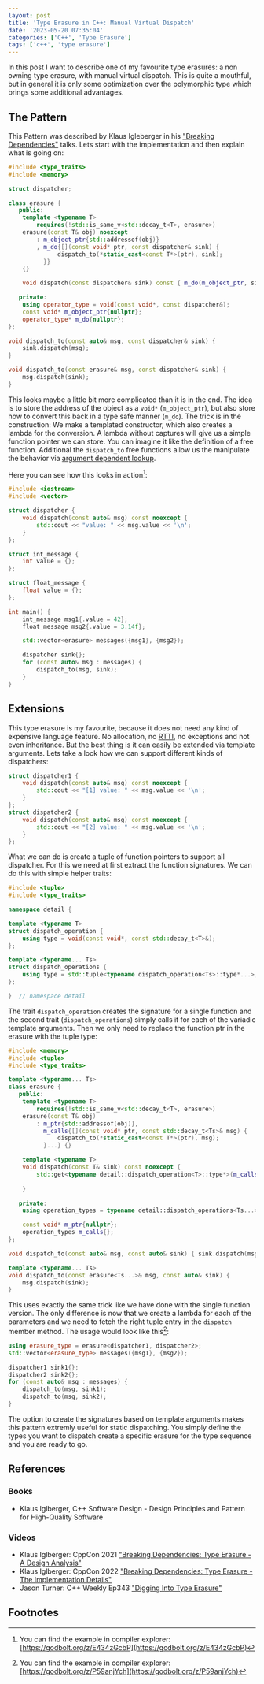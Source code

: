 ```yaml
---
layout: post
title: 'Type Erasure in C++: Manual Virtual Dispatch'
date: '2023-05-20 07:35:04'
categories: ['C++', 'Type Erasure']
tags: ['c++', 'type erasure']
---
```


In this post I want to describe one of my favourite type erasures: a non owning 
type erasure, with manual virtual dispatch. This is quite a mouthful, but in 
general it is only some optimization over the polymorphic type which brings 
some additional advantages.

## The Pattern

This Pattern was described by Klaus Igleberger in his ["Breaking Dependencies"][2] 
talks. Lets start with the implementation and then explain what is going on:

```cpp
#include <type_traits>
#include <memory>

struct dispatcher;

class erasure {
   public:
    template <typename T>
        requires(!std::is_same_v<std::decay_t<T>, erasure>)
    erasure(const T& obj) noexcept
        : m_object_ptr{std::addressof(obj)}
        , m_do{[](const void* ptr, const dispatcher& sink) {
              dispatch_to(*static_cast<const T*>(ptr), sink); 
          }} 
    {}

    void dispatch(const dispatcher& sink) const { m_do(m_object_ptr, sink); }

   private:
    using operator_type = void(const void*, const dispatcher&);
    const void* m_object_ptr{nullptr};
    operator_type* m_do{nullptr};
};

void dispatch_to(const auto& msg, const dispatcher& sink) {
    sink.dispatch(msg);
}

void dispatch_to(const erasure& msg, const dispatcher& sink) {
    msg.dispatch(sink);
}
```

This looks maybe a little bit more complicated than it is in the end. The idea 
is to store the address of the object as a `void*` (`m_object_ptr`), but also 
store how to convert this back in a type safe manner (`m_do`). The trick is in 
the construction: We make a templated constructor, which also creates a lambda 
for the conversion. A lambda without captures will give us a simple function 
pointer we can store. You can imagine it like the definition of a free function.
Additional the `dispatch_to` free functions allow us the manipulate the behavior 
via [argument dependent lookup][1]. 

Here you can see how this looks in action[^1]:

```cpp
#include <iostream>
#include <vector>

struct dispatcher {
    void dispatch(const auto& msg) const noexcept {
        std::cout << "value: " << msg.value << '\n';
    }
};

struct int_message {
    int value = {};
};

struct float_message {
    float value = {};
};

int main() {
    int_message msg1{.value = 42};
    float_message msg2{.value = 3.14f};

    std::vector<erasure> messages({msg1}, {msg2});

    dispatcher sink{};
    for (const auto& msg : messages) {
        dispatch_to(msg, sink);
    }
}
```

## Extensions

This type erasure is my favourite, because it does not need any kind of 
expensive language feature. No allocation, no [RTTI][3], no exceptions and not 
even inheritance. But the best thing is it can easily be extended via template 
arguments. Lets take a look how we can support different kinds of dispatchers:

```cpp
struct dispatcher1 {
    void dispatch(const auto& msg) const noexcept {
        std::cout << "[1] value: " << msg.value << '\n';
    }
};
struct dispatcher2 {
    void dispatch(const auto& msg) const noexcept {
        std::cout << "[2] value: " << msg.value << '\n';
    }
};
```

What we can do is create a tuple of function pointers to support all dispatcher. 
For this we need at first extract the function signatures. We can do this with 
simple helper traits:

```cpp
#include <tuple>
#include <type_traits>

namespace detail {

template <typename T>
struct dispatch_operation {
    using type = void(const void*, const std::decay_t<T>&);
};

template <typename... Ts>
struct dispatch_operations {
    using type = std::tuple<typename dispatch_operation<Ts>::type*...>;
};

}  // namespace detail
```

The trait `dispatch_operation` creates the signature for a single function and 
the second trait (`dispatch_operations`) simply calls it for each of the 
variadic template arguments. Then we only need to replace the function ptr in 
the erasure with the tuple type:

```cpp
#include <memory>
#include <tuple>
#include <type_traits>

template <typename... Ts>
class erasure {
   public:
    template <typename T>
        requires(!std::is_same_v<std::decay_t<T>, erasure>)
    erasure(const T& obj)
        : m_ptr{std::addressof(obj)},
          m_calls{[](const void* ptr, const std::decay_t<Ts>& msg) {
              dispatch_to(*static_cast<const T*>(ptr), msg);
          }...} {}

    template <typename T>
    void dispatch(const T& sink) const noexcept {
        std::get<typename detail::dispatch_operation<T>::type*>(m_calls)(m_ptr,
                                                                         sink);
    }

   private:
    using operation_types = typename detail::dispatch_operations<Ts...>::type;

    const void* m_ptr{nullptr};
    operation_types m_calls{};
};

void dispatch_to(const auto& msg, const auto& sink) { sink.dispatch(msg); }

template <typename... Ts>
void dispatch_to(const erasure<Ts...>& msg, const auto& sink) {
    msg.dispatch(sink);
}
```

This uses exactly the same trick like we have done with the single function 
version. The only difference is now that we create a lambda for each of the 
parameters and we need to fetch the right tuple entry in the `dispatch` member 
method. The usage would look like this[^2]:

```cpp
using erasure_type = erasure<dispatcher1, dispatcher2>;
std::vector<erasure_type> messages({msg1}, {msg2});

dispatcher1 sink1{};
dispatcher2 sink2{};
for (const auto& msg : messages) {
    dispatch_to(msg, sink1);
    dispatch_to(msg, sink2);
}
```

The option to create the signatures based on template arguments makes this 
pattern extremly useful for static dispatching. You simply define the types 
you want to dispatch create a specific erasure for the type sequence and you 
are ready to go.

## References

### Books

* Klaus Iglberger, C++ Software Design - Design Principles and Pattern for High-Quality Software

### Videos

* Klaus Iglberger: CppCon 2021 ["Breaking Dependencies: Type Erasure - A Design Analysis"](https://youtu.be/4eeESJQk-mw)
* Klaus Iglberger: CppCon 2022 ["Breaking Dependencies: Type Erasure - The Implementation Details"](https://youtu.be/qn6OqefuH08)
* Jason Turner: C++ Weekly Ep343 ["Digging Into Type Erasure"](https://youtu.be/iMzEUdacznQ)

## Footnotes

[^1]: You can find the example in compiler explorer: [https://godbolt.org/z/E434zGcbP](https://godbolt.org/z/E434zGcbP)
[^2]: You can find the example in compiler explorer: [https://godbolt.org/z/P59anjYch](https://godbolt.org/z/P59anjYch)

[1]: https://en.cppreference.com/w/cpp/language/adl
[2]: https://youtu.be/qn6OqefuH08
[3]: https://en.wikipedia.org/wiki/Run-time_type_information
